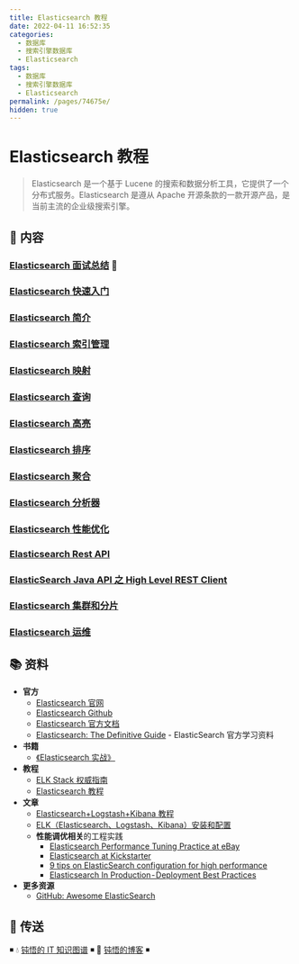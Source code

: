 ```yaml
---
title: Elasticsearch 教程
date: 2022-04-11 16:52:35
categories:
  - 数据库
  - 搜索引擎数据库
  - Elasticsearch
tags:
  - 数据库
  - 搜索引擎数据库
  - Elasticsearch
permalink: /pages/74675e/
hidden: true
---
```


# Elasticsearch 教程

> Elasticsearch 是一个基于 Lucene 的搜索和数据分析工具，它提供了一个分布式服务。Elasticsearch 是遵从 Apache 开源条款的一款开源产品，是当前主流的企业级搜索引擎。

## 📖 内容

### [Elasticsearch 面试总结](01.Elasticsearch面试总结.md) 💯

### [Elasticsearch 快速入门](02.Elasticsearch快速入门.md)

### [Elasticsearch 简介](03.Elasticsearch简介.md)

### [Elasticsearch 索引管理](04.Elasticsearch索引.md)

### [Elasticsearch 映射](05.Elasticsearch映射.md)

### [Elasticsearch 查询](05.Elasticsearch查询.md)

### [Elasticsearch 高亮](06.Elasticsearch高亮.md)

### [Elasticsearch 排序](07.Elasticsearch排序.md)

### [Elasticsearch 聚合](08.Elasticsearch聚合.md)

### [Elasticsearch 分析器](09.Elasticsearch分析器.md)

### [Elasticsearch 性能优化](10.Elasticsearch性能优化.md)

### [Elasticsearch Rest API](11.ElasticsearchRestApi.md)

### [ElasticSearch Java API 之 High Level REST Client](12.ElasticsearchHighLevelRestJavaApi.md)

### [Elasticsearch 集群和分片](13.Elasticsearch集群和分片.md)

### [Elasticsearch 运维](20.Elasticsearch运维.md)

## 📚 资料

- **官方**
  - [Elasticsearch 官网](https://www.elastic.co/cn/products/elasticsearch)
  - [Elasticsearch Github](https://github.com/elastic/elasticsearch)
  - [Elasticsearch 官方文档](https://www.elastic.co/guide/en/elasticsearch/reference/current/index.html)
  - [Elasticsearch: The Definitive Guide](https://www.elastic.co/guide/en/elasticsearch/guide/master/index.html) - ElasticSearch 官方学习资料
- **书籍**
  - [《Elasticsearch 实战》](https://book.douban.com/subject/30380439/)
- **教程**
  - [ELK Stack 权威指南](https://github.com/chenryn/logstash-best-practice-cn)
  - [Elasticsearch 教程](https://www.knowledgedict.com/tutorial/elasticsearch-intro.html)
- **文章**
  - [Elasticsearch+Logstash+Kibana 教程](https://www.cnblogs.com/xing901022/p/4704319.html)
  - [ELK（Elasticsearch、Logstash、Kibana）安装和配置](https://github.com/judasn/Linux-Tutorial/blob/master/ELK-Install-And-Settings.md)
  - **性能调优相关**的工程实践
    - [Elasticsearch Performance Tuning Practice at eBay](https://www.ebayinc.com/stories/blogs/tech/elasticsearch-performance-tuning-practice-at-ebay/)
    - [Elasticsearch at Kickstarter](https://kickstarter.engineering/elasticsearch-at-kickstarter-db3c487887fc)
    - [9 tips on ElasticSearch configuration for high performance](https://www.loggly.com/blog/nine-tips-configuring-elasticsearch-for-high-performance/)
    - [Elasticsearch In Production - Deployment Best Practices](https://medium.com/@abhidrona/elasticsearch-deployment-best-practices-d6c1323b25d7)
- **更多资源**
  - [GitHub: Awesome ElasticSearch](https://github.com/dzharii/awesome-elasticsearch)

## 🚪 传送

◾ 💧 [钝悟的 IT 知识图谱](https://dunwu.github.io/waterdrop/) ◾ 🎯 [钝悟的博客](https://dunwu.github.io/blog/) ◾